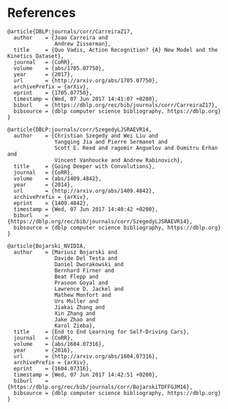 # References

	@article{DBLP:journals/corr/CarreiraZ17,
	  author    = {Joao Carreira and
	               Andrew Zisserman},
	  title     = {Quo Vadis, Action Recognition? {A} New Model and the Kinetics Dataset},
	  journal   = {CoRR},
	  volume    = {abs/1705.07750},
	  year      = {2017},
	  url       = {http://arxiv.org/abs/1705.07750},
	  archivePrefix = {arXiv},
	  eprint    = {1705.07750},
	  timestamp = {Wed, 07 Jun 2017 14:41:07 +0200},
	  biburl    = {https://dblp.org/rec/bib/journals/corr/CarreiraZ17},
	  bibsource = {dblp computer science bibliography, https://dblp.org}
	}

	@article{DBLP:journals/corr/SzegedyLJSRAEVR14,
	  author    = {Christian Szegedy and Wei Liu and
	               Yangqing Jia and Pierre Sermanet and
	               Scott E. Reed and ragomir Anguelov and Dumitru Erhan and 
	               Vincent Vanhoucke and Andrew Rabinovich},
	  title     = {Going Deeper with Convolutions},
	  journal   = {CoRR},
	  volume    = {abs/1409.4842},
	  year      = {2014},
	  url       = {http://arxiv.org/abs/1409.4842},
	  archivePrefix = {arXiv},
	  eprint    = {1409.4842},
	  timestamp = {Wed, 07 Jun 2017 14:40:42 +0200},
	  biburl    = {https://dblp.org/rec/bib/journals/corr/SzegedyLJSRAEVR14},
	  bibsource = {dblp computer science bibliography, https://dblp.org}
	}
	
	@article{Bojarski_NVIDIA,
	  author    = {Mariusz Bojarski and
	               Davide Del Testa and
	               Daniel Dworakowski and
	               Bernhard Firner and
	               Beat Flepp and
	               Prasoon Goyal and
	               Lawrence D. Jackel and
	               Mathew Monfort and
	               Urs Muller and
	               Jiakai Zhang and
	               Xin Zhang and
	               Jake Zhao and
	               Karol Zieba},
	  title     = {End to End Learning for Self-Driving Cars},
	  journal   = {CoRR},
	  volume    = {abs/1604.07316},
	  year      = {2016},
	  url       = {http://arxiv.org/abs/1604.07316},
	  archivePrefix = {arXiv},
	  eprint    = {1604.07316},
	  timestamp = {Wed, 07 Jun 2017 14:42:51 +0200},
	  biburl    = {https://dblp.org/rec/bib/journals/corr/BojarskiTDFFGJM16},
	  bibsource = {dblp computer science bibliography, https://dblp.org}
	}
